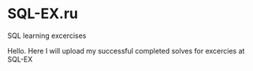 # SQL-EX.ru
SQL learning excercises

Hello. Here I will upload my successful completed solves for excercies at SQL-EX
